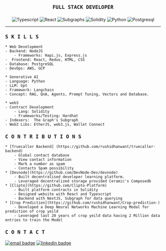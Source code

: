 <h3 align="center">
    <samp>
        <h4> FULL STACK DEVELOPER </h4>
    </samp>
</h3>

<!-- languages -->
<p align="center">
    <img alt="Typescript" src="https://img.shields.io/badge/-Typescript-1572B6?style=flat-square&logo=Typescript&logoColor=white">
    <img alt="React" src="https://img.shields.io/badge/-React-088da5?style=flat-square&logo=React&logoColor=white">
    <img alt="Subgraphs" src="https://img.shields.io/badge/-Subgraphs-9F418E?style=flat-square&logo=Graphql&logoColor=white">
    <img alt="Solidity" src="https://img.shields.io/badge/-Solidity-3f3138?style=flat-square&logo=Solidity&logoColor=white">
    <img alt="Python" src="https://img.shields.io/badge/-Python-ff7f50?style=flat-square&logo=Python&logoColor=white">
    <img alt="Postgresql" src="https://img.shields.io/badge/-Postgresql-3776AB?style=flat-square&logo=Postgresql&logoColor=white">
</p>

----- 

<h3>
    <samp>S K I L L S</samp>
</h3>

```
* Web Development
- Backend: NodeJS
    - Frameworks: Hapi.js, Express.js
-  Frontend: React, Redux, HTML, CSS
- Database: PostgreSQL
- DevOps: AWS, GCP

* Generative AI
- Language: Python
- LLM: Gpt
- Framework: Langchain
- Concept: RAG, QnA, Agents, Prompt Tuning, Vectors and Database.

* web3
- Contract Development
    - Lang: Solidity
    - Frameworks/Testing: Hardhat
- Indexers:  The Graph's Subgraph
- Web3 Libs: EtherJS, web3.js, Wallet Connect

```

<h3>
    <samp>C O N T R I B U T I O N S</samp>
</h3>

```
* [Truecaller Backend] (https://github.com/rushidhanwant/truecaller-backend)
    - Global contact database
    - View contact information
    - Mark a number as spam
    - Contacts Spam possibility
* [Devnode](https://github.com/DevNode-Dev/devnode)
    - Built decentralised developer learning platform.
    - Leveraged decentralized storage provided Ceramic's Composedb
* [Clipto](https://github.com/Clipto-Platform)
    - Built platform contracts in Solidity
    - Designed website with React and Typescript
    - Backend with NextJS, Subgraph for data querying
* [Crop Prediction](https://github.com/rushidhanwant/Crop-prediction-)
    - Developed a Deep Neural Networks Machine Learning Modal for prediction of crop yeild
    - Leveraged last 20 years of crop yeild data having 2 Million data entries to train the Model
```

<h3>
    <samp>C O N T A C T</samp>
</h3>

[![email badge](https://img.shields.io/badge/@rushikesh_dhanwant-30302f?style=flat&logo=gmail)](mailto:rushikesh.dhanwant@launchventures.co)
[![linkedin badge](https://img.shields.io/badge/Rushikesh_Dhanwant-30302f?style=flat&logo=linkedin)](https://www.linkedin.com/in/rushikesh-dhanwant-20063716b/)


<!-- That's it folks -->
